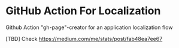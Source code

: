 # GitHub Action For Localization
Github Action "gh-page"-creator for an application localization flow

[TBD] Check https://medium.com/me/stats/post/fab48ea7ee67

